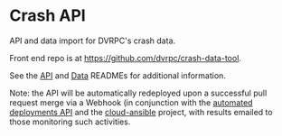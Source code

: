 # Crash API

API and data import for DVRPC's crash data.

Front end repo is at https://github.com/dvrpc/crash-data-tool.

See the [API](api/README.md) and [Data](data/README.md) READMEs for additional information.

Note: the API will be automatically redeployed upon a successful pull request merge via a Webhook (in conjunction with the [automated deployments API](https://github.com/dvrpc/automated-deployments-api) and the [cloud-ansible](https://github.com/dvrpc/cloud-ansible) project, with results emailed to those monitoring such activities.

